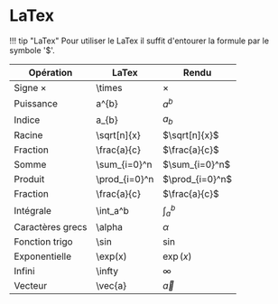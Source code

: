 # LaTex

!!! tip "LaTex"
    Pour utiliser le LaTex il suffit d'entourer la formule par le symbole '$'.

| Opération        | LaTex         | Rendu           |
|------------------|---------------|-----------------|
| Signe $\times$   | \times        | $\times$        |
| Puissance        | a^{b}         | $a^{b}$         |
| Indice           | a_{b}         | $a_{b}$         |
| Racine           | \sqrt[n]{x}   | $\sqrt[n]{x}$   |
| Fraction         | \frac{a}{c}   | $\frac{a}{c}$   |
| Somme            | \sum_{i=0}^n  | $\sum_{i=0}^n$  |
| Produit          | \prod_{i=0}^n | $\prod_{i=0}^n$ |
| Fraction         | \frac{a}{c}   | $\frac{a}{c}$   |
| Intégrale        | \int_a^b      | $\int_a^b$      |
| Caractères grecs | \alpha        | $\alpha$        |
| Fonction trigo   | \sin          | $\sin$          |
| Exponentielle    | \exp(x)       | $\exp(x)$       |
| Infini           | \infty        | $\infty$        |
| Vecteur          | \vec{a}       | $\vec{a}$       |
